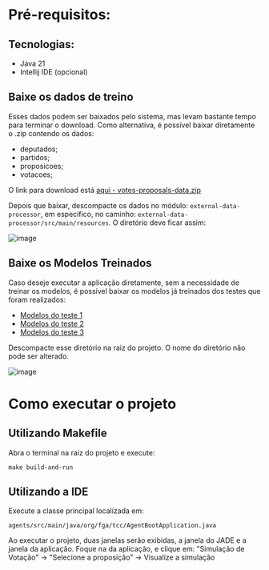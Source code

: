 # Pré-requisitos:

## Tecnologias:
- Java 21
- Intellij IDE (opcional)

## Baixe os dados de treino

Esses dados podem ser baixados pelo sistema, mas levam bastante tempo para terminar o download. Como alternativa, é possível baixar diretamente o .zip contendo os dados:

- deputados;
- partidos;
- proposicoes;
- votacoes;

O link para download está [aqui - votes-proposals-data.zip](https://github.com/DouglasMonteles/politics-agents-external-files/blob/main/votes-proposals-data.zip)

Depois que baixar, descompacte os dados no módulo: `external-data-processor`, em específico, no caminho: `external-data-processor/src/main/resources`. O diretório deve ficar assim:

![image](https://github.com/user-attachments/assets/afdce624-1319-4b55-b9ae-479b26f74d8e)

## Baixe os Modelos Treinados

Caso deseje executar a aplicação diretamente, sem a necessidade de treinar os modelos, é possível baixar os modelos já treinados dos testes que foram realizados:

- [Modelos do teste 1](https://github.com/DouglasMonteles/politics-agents-external-files/blob/main/trained-data-scenario1.zip)
- [Modelos do teste 2](https://github.com/DouglasMonteles/politics-agents-external-files/blob/main/trained-data-scenario2.zip)
- [Modelos do teste 3](https://github.com/DouglasMonteles/politics-agents-external-files/blob/main/trained-data-scenario3.zip)

Descompacte esse diretório na raiz do projeto. O nome do diretório não pode ser alterado. 

![image](https://github.com/user-attachments/assets/0e7efe57-6aff-4801-95ae-8b7fc5adbbd2)


# Como executar o projeto

## Utilizando Makefile

Abra o terminal na raiz do projeto e execute:

```
make build-and-run
```

## Utilizando a IDE

Execute a classe principal localizada em:

```
agents/src/main/java/org/fga/tcc/AgentBootApplication.java
```

Ao executar o projeto, duas janelas serão exibidas, a janela do JADE e a janela da aplicação. Foque na da aplicação, e clique em: "Simulação de Votação" -> "Selecione a proposição" -> Visualize a simulação
